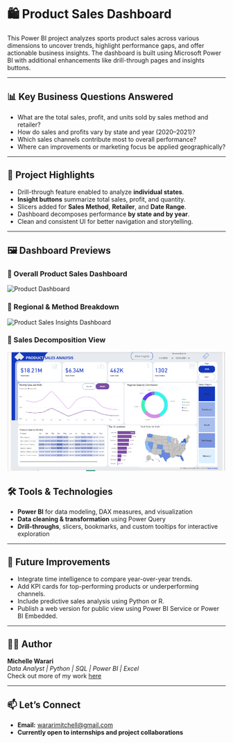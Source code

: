 # 🛍️ Product Sales Dashboard

This Power BI project analyzes sports product sales across various dimensions to uncover trends, highlight performance gaps, and offer actionable business insights. The dashboard is built using Microsoft Power BI with additional enhancements like drill-through pages and insights buttons.

---

## 📊 Key Business Questions Answered
- What are the total sales, profit, and units sold by sales method and retailer?
- How do sales and profits vary by state and year (2020–2021)?
- Which sales channels contribute most to overall performance?
- Where can improvements or marketing focus be applied geographically?

---

## 📌 Project Highlights
- Drill-through feature enabled to analyze **individual states**.
- **Insight buttons** summarize total sales, profit, and quantity.
- Slicers added for **Sales Method**, **Retailer**, and **Date Range**.
- Dashboard decomposes performance **by state and by year**.
- Clean and consistent UI for better navigation and storytelling.

---

## 🖼️ Dashboard Previews

### 🔹 Overall Product Sales Dashboard
![Product Dashboard](images/product%20dashboard.png)

### 🔹 Regional & Method Breakdown
![Product Sales Insights Dashboard](images/product%20sales%20insights%20dashboard.png)

### 🔹 Sales Decomposition View
![Product Sales Dashboard](images/productsalesdashboard.png)


## 🛠️ Tools & Technologies
- **Power BI** for data modeling, DAX measures, and visualization
- **Data cleaning & transformation** using Power Query
- **Drill-throughs**, slicers, bookmarks, and custom tooltips for interactive exploration

---

## 🚀 Future Improvements
- Integrate time intelligence to compare year-over-year trends.
- Add KPI cards for top-performing products or underperforming channels.
- Include predictive sales analysis using Python or R.
- Publish a web version for public view using Power BI Service or Power BI Embedded.

---

## 🙋‍♀️ Author

**Michelle Warari**  
_Data Analyst | Python | SQL | Power BI | Excel_  
Check out more of my work [here](https://github.com/michellewarari)

---

## 📫 Let’s Connect
- **Email:** wararimitchell@gmail.com  
- **Currently open to internships and project collaborations**



